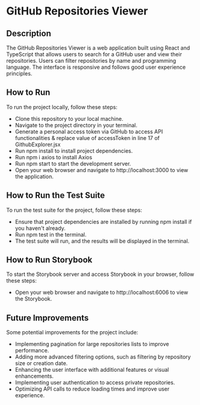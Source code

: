 # GitHub Repositories Viewer

## Description

The GitHub Repositories Viewer is a web application built using React and TypeScript that allows users to search for a GitHub user and view their repositories. Users can filter repositories by name and programming language. The interface is responsive and follows good user experience principles.

## How to Run

To run the project locally, follow these steps:

- Clone this repository to your local machine.
- Navigate to the project directory in your terminal.
- Generate a personal access token via GitHub to access API functionalities & replace value of accessToken in line 17 of GithubExplorer.jsx 
- Run npm install to install project dependencies.
- Run npm i axios to install Axios
- Run npm start to start the development server.
- Open your web browser and navigate to http://localhost:3000 to view the application.

## How to Run the Test Suite

To run the test suite for the project, follow these steps:

- Ensure that project dependencies are installed by running npm install if you haven't already.
- Run npm test in the terminal.
- The test suite will run, and the results will be displayed in the terminal.

## How to Run Storybook

To start the Storybook server and access Storybook in your browser, follow these steps:

- Open your web browser and navigate to http://localhost:6006 to view the Storybook.

## Future Improvements

Some potential improvements for the project include:

- Implementing pagination for large repositories lists to improve performance.
- Adding more advanced filtering options, such as filtering by repository size or creation date.
- Enhancing the user interface with additional features or visual enhancements.
- Implementing user authentication to access private repositories.
- Optimizing API calls to reduce loading times and improve user experience.